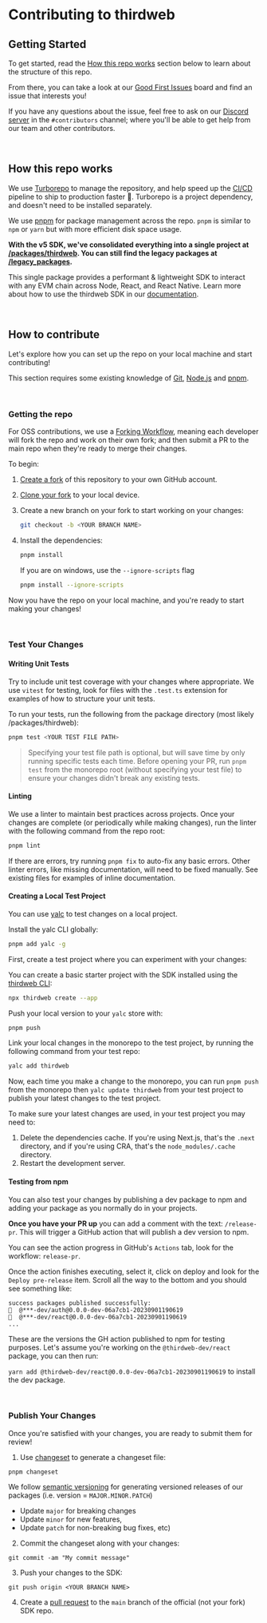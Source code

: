 # Contributing to thirdweb

## Getting Started

To get started, read the [How this repo works](#how-this-repo-works) section below to learn about the structure of this repo.

From there, you can take a look at our [Good First Issues](https://github.com/thirdweb-dev/js/labels/good%20first%20issue) board and find an issue that interests you!

If you have any questions about the issue, feel free to ask on our [Discord server](https://discord.gg/thirdweb) in the `#contributors` channel; where you'll be able to get help from our team and other contributors.

<br />

## How this repo works

We use [Turborepo](https://turbo.build/repo/docs) to manage the repository, and help speed up the [CI/CD](https://www.atlassian.com/continuous-delivery/principles/continuous-integration-vs-delivery-vs-deployment) pipeline to ship to production faster 🚢. Turborepo is a project dependency, and doesn't need to be installed separately.

We use [pnpm](https://pnpm.io) for package management across the repo. `pnpm` is similar to `npm` or `yarn` but with more efficient disk space usage.

**With the v5 SDK, we've consolidated everything into a single project at [/packages/thirdweb](./packages/thirdweb). You can still find the legacy packages at [/legacy_packages](./legacy_packages).**

This single package provides a performant & lightweight SDK to interact with any EVM chain across Node, React, and React Native. Learn more about how to use the thirdweb SDK in our [documentation](https://portal.thirdweb.com/typescript/v5).

<br />

## How to contribute

Let's explore how you can set up the repo on your local machine and start contributing!

This section requires some existing knowledge of [Git](https://git-scm.com/), [Node.js](https://nodejs.org/en/) and [pnpm](https://pnpm.io/).

<br />

### Getting the repo

For OSS contributions, we use a [Forking Workflow](https://www.atlassian.com/git/tutorials/comparing-workflows/forking-workflow), meaning each developer will fork the repo and work on their own fork; and then submit a PR to the main repo when they're ready to merge their changes.

To begin:

1. [Create a fork](https://github.com/thirdweb-dev/js/fork) of this repository to your own GitHub account.

2. [Clone your fork](https://help.github.com/articles/cloning-a-repository/) to your local device.

3. Create a new branch on your fork to start working on your changes:

   ```bash
   git checkout -b <YOUR BRANCH NAME>
   ```

4. Install the dependencies:
   ```bash
   pnpm install
   ```
   If you are on windows, use the `--ignore-scripts` flag
   ```bash
   pnpm install --ignore-scripts
   ```

Now you have the repo on your local machine, and you're ready to start making your changes!

<br/>

### Test Your Changes

#### Writing Unit Tests

Try to include unit test coverage with your changes where appropriate. We use `vitest` for testing, look for files with the `.test.ts` extension for examples of how to structure your unit tests.

To run your tests, run the following from the package directory (most likely /packages/thirdweb):

```bash
pnpm test <YOUR TEST FILE PATH>
```

> Specifying your test file path is optional, but will save time by only running specific tests each time. Before opening your PR, run `pnpm test` from the monorepo root (without specifying your test file) to ensure your changes didn't break any existing tests.

#### Linting

We use a linter to maintain best practices across projects. Once your changes are complete (or periodically while making changes), run the linter with the following command from the repo root:

```bash
pnpm lint
```

If there are errors, try running `pnpm fix` to auto-fix any basic errors. Other linter errors, like missing documentation, will need to be fixed manually. See existing files for examples of inline documentation.

#### Creating a Local Test Project

You can use [yalc](https://github.com/wclr/yalc) to test changes on a local project.

Install the yalc CLI globally:

```bash
pnpm add yalc -g
```

First, create a test project where you can experiment with your changes:

You can create a basic starter project with the SDK installed using the [thirdweb CLI](https://portal.thirdweb.com/cli):

```bash
npx thirdweb create --app
```

Push your local version to your `yalc` store with:

```bash
pnpm push
```

Link your local changes in the monorepo to the test project, by running the following command from your test repo:

```bash
yalc add thirdweb
```

Now, each time you make a change to the monorepo, you can run `pnpm push` from the monorepo then `yalc update thirdweb` from your test project to publish your latest changes to the test project.

To make sure your latest changes are used, in your test project you may need to:

1. Delete the dependencies cache. If you're using Next.js, that's the `.next` directory, and if you're using CRA, that's the `node_modules/.cache` directory.
2. Restart the development server.

#### Testing from npm

You can also test your changes by publishing a dev package to npm and adding your package as you normally do in your projects.

**Once you have your PR up** you can add a comment with the text: `/release-pr`. This will trigger a GitHub action that will publish a dev version to npm.

You can see the action progress in GitHub's `Actions` tab, look for the workflow: `release-pr`.

Once the action finishes executing, select it, click on deploy and look for the `Deploy pre-release` item. Scroll all the way to the bottom and you should see something like:

```
success packages published successfully:
🦋  @***-dev/auth@0.0.0-dev-06a7cb1-20230901190619
🦋  @***-dev/react@0.0.0-dev-06a7cb1-20230901190619
...
```

These are the versions the GH action published to npm for testing purposes. Let's assume you're working on the `@thirdweb-dev/react` package, you can then run:

`yarn add @thirdweb-dev/react@0.0.0-dev-06a7cb1-20230901190619` to install the dev package.

<br/>

### Publish Your Changes

Once you're satisfied with your changes, you are ready to submit them for review!

1. Use [changeset](https://github.com/changesets/changesets) to generate a changeset file:

```
pnpm changeset
```

We follow [semantic versioning](https://semver.org/) for generating versioned releases of our packages (i.e. version = `MAJOR.MINOR.PATCH`)

- Update `major` for breaking changes
- Update `minor` for new features,
- Update `patch` for non-breaking bug fixes, etc)

2. Commit the changeset along with your changes:

```
git commit -am "My commit message"
```

3. Push your changes to the SDK:

```
git push origin <YOUR BRANCH NAME>
```

4. Create a [pull request](https://www.atlassian.com/git/tutorials/making-a-pull-request) to the `main` branch of the official (not your fork) SDK repo.

